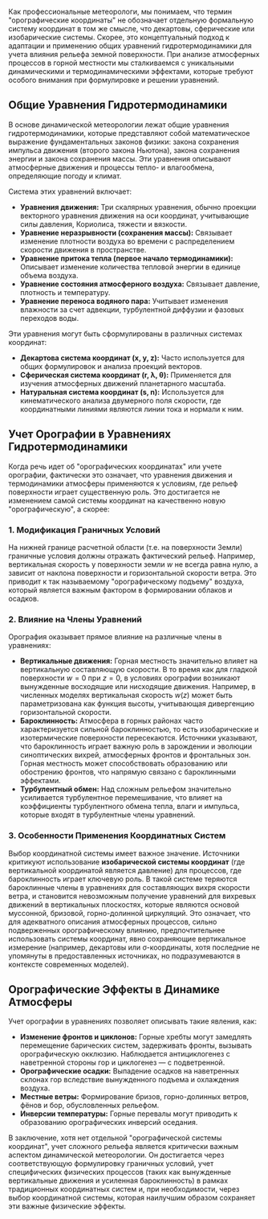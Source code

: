 Как профессиональные метеорологи, мы понимаем, что термин "орографические координаты" не обозначает отдельную формальную систему координат в том же смысле, что декартовы, сферические или изобарические системы. Скорее, это концептуальный подход к адаптации и применению общих уравнений гидротермодинамики для учета влияния рельефа земной поверхности. При анализе атмосферных процессов в горной местности мы сталкиваемся с уникальными динамическими и термодинамическими эффектами, которые требуют особого внимания при формулировке и решении уравнений.

## Общие Уравнения Гидротермодинамики

В основе динамической метеорологии лежат общие уравнения гидротермодинамики, которые представляют собой математическое выражение фундаментальных законов физики: закона сохранения импульса движения (второго закона Ньютона), закона сохранения энергии и закона сохранения массы. Эти уравнения описывают атмосферные движения и процессы тепло- и влагообмена, определяющие погоду и климат.

Система этих уравнений включает:

* **Уравнения движения:** Три скалярных уравнения, обычно проекции векторного уравнения движения на оси координат, учитывающие силы давления, Кориолиса, тяжести и вязкости.
* **Уравнение неразрывности (сохранения массы):** Связывает изменение плотности воздуха во времени с распределением скорости движения в пространстве.
* **Уравнение притока тепла (первое начало термодинамики):** Описывает изменение количества тепловой энергии в единице объема воздуха.
* **Уравнение состояния атмосферного воздуха:** Связывает давление, плотность и температуру.
* **Уравнение переноса водяного пара:** Учитывает изменения влажности за счет адвекции, турбулентной диффузии и фазовых переходов воды.

Эти уравнения могут быть сформулированы в различных системах координат:

* **Декартова система координат (x, y, z):** Часто используется для общих формулировок и анализа проекций векторов.
* **Сферическая система координат (r, λ, θ):** Применяется для изучения атмосферных движений планетарного масштаба.
* **Натуральная система координат (s, n):** Используется для кинематического анализа двумерного поля скорости, где координатными линиями являются линии тока и нормали к ним.

## Учет Орографии в Уравнениях Гидротермодинамики

Когда речь идет об "орографических координатах" или учете орографии, фактически это означает, что уравнения движения и термодинамики атмосферы применяются к условиям, где рельеф поверхности играет существенную роль. Это достигается не изменением самой системы координат на качественно новую "орографическую", а скорее:

### 1. Модификация Граничных Условий

На нижней границе расчетной области (т.е. на поверхности Земли) граничные условия должны отражать фактический рельеф. Например, вертикальная скорость у поверхности земли $w$ не всегда равна нулю, а зависит от наклона поверхности и горизонтальной скорости ветра. Это приводит к так называемому "орографическому подъему" воздуха, который является важным фактором в формировании облаков и осадков.

### 2. Влияние на Члены Уравнений

Орография оказывает прямое влияние на различные члены в уравнениях:

* **Вертикальные движения:** Горная местность значительно влияет на вертикальную составляющую скорости. В то время как для гладкой поверхности $w=0$ при $z=0$, в условиях орографии возникают вынужденные восходящие или нисходящие движения. Например, в численных моделях вертикальная скорость $w(z)$ может быть параметризована как функция высоты, учитывающая дивергенцию горизонтальной скорости.
* **Бароклинность:** Атмосфера в горных районах часто характеризуется сильной бароклинностью, то есть изобарические и изотермические поверхности пересекаются. Источники указывают, что бароклинность играет важную роль в зарождении и эволюции синоптических вихрей, атмосферных фронтов и фронтальных зон. Горная местность может способствовать образованию или обострению фронтов, что напрямую связано с бароклинными эффектами.
* **Турбулентный обмен:** Над сложным рельефом значительно усиливается турбулентное перемешивание, что влияет на коэффициенты турбулентного обмена тепла, влаги и импульса, которые входят в турбулентные члены уравнений.

### 3. Особенности Применения Координатных Систем

Выбор координатной системы имеет важное значение. Источники критикуют использование **изобарической системы координат** (где вертикальной координатой является давление) для процессов, где бароклинность играет ключевую роль. В такой системе теряются бароклинные члены в уравнениях для составляющих вихря скорости ветра, и становится невозможным получение уравнений для вихревых движений в вертикальных плоскостях, которые являются основой муссонной, бризовой, горно-долинной циркуляций. Это означает, что для адекватного описания атмосферных процессов, сильно подверженных орографическому влиянию, предпочтительнее использовать системы координат, явно сохраняющие вертикальное измерение (например, декартовы или σ-координаты, хотя последние не упомянуты в предоставленных источниках, но подразумеваются в контексте современных моделей).

## Орографические Эффекты в Динамике Атмосферы

Учет орографии в уравнениях позволяет описывать такие явления, как:

* **Изменение фронтов и циклонов:** Горные хребты могут замедлять перемещение барических систем, задерживать фронты, вызывать орографическую окклюзию. Наблюдается антициклогенез с наветренной стороны гор и циклогенез — с подветренной.
* **Орографические осадки:** Выпадение осадков на наветренных склонах гор вследствие вынужденного подъема и охлаждения воздуха.
* **Местные ветры:** Формирование бризов, горно-долинных ветров, фёнов и бор, обусловленных рельефом.
* **Инверсии температуры:** Горные перевалы могут приводить к образованию орографических инверсий оседания.

В заключение, хотя нет отдельной "орографической системы координат", учет сложного рельефа является критически важным аспектом динамической метеорологии. Он достигается через соответствующую формулировку граничных условий, учет специфических физических процессов (таких как вынужденные вертикальные движения и усиленная бароклинность) в рамках традиционных координатных систем и, при необходимости, через выбор координатной системы, которая наилучшим образом сохраняет эти важные физические эффекты.
